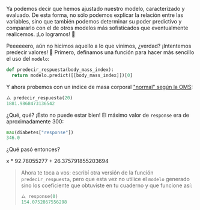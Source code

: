 Ya podemos decir que hemos ajustado nuestro modelo, caracterizado y evaluado. De esta forma, no sólo podemos explicar la relación entre las variables, sino que también podemos determinar su poder predictivo y compararlo con el de otros modelos más sofisticados que eventualmente realicemos. ¡Lo logramos! 🥲

Peeeeeero, aún no hicimos aquello a lo que vinimos, ¿verdad? ¡Intentemos predecir valores! :tada: Primero, definamos una función para hacer más sencillo el uso del `modelo`:

```python
def predecir_respuesta(body_mass_index):
  return modelo.predict([[body_mass_index]])[0]
```

Y ahora probemos con un índice de masa corporal ["normal" según la OMS](https://es.wikipedia.org/wiki/%C3%8Dndice_de_masa_corporal): 

```python
ム predecir_respuesta(20)
1881.9868473136542
```

¿Qué, qué? ¡Esto no puede estar bien! El máximo valor de `response` era de aproximadamente 300:

```python
max(diabetes["response"])
346.0
```

¿Qué pasó entonces?




x * 92.78055277 + 26.375791855203694
> Ahora te toca a vos: escribí otra versión de la función `predecir_respuesta`, pero que esta vez no utilice el `modelo` generado sino los coeficiente que obtuviste en tu cuaderno y que funcione así: 
> 
> ```python
> ム response(0)
> 154.0752867556298
> ```

